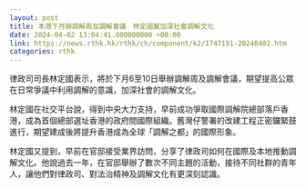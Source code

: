 ```yaml
---
layout: post
title: 本港下月辦調解周及調解會議　林定國冀加深社會調解文化
date: 2024-04-02 13:04:41.000000000 +08:00
link: https://news.rthk.hk/rthk/ch/component/k2/1747191-20240402.htm
categories: rthk
---
```


律政司司長林定國表示，將於下月6至10日舉辦調解周及調解會議，期望提高公眾在日常爭議中利用調解的意識，加深社會的調解文化。

林定國在社交平台說，得到中央大力支持，早前成功爭取國際調解院總部落戶香港，成為首個總部選址香港的政府間國際組織。舊灣仔警署的改建工程正密鑼緊鼓進行，期望建成後將提升香港成為全球「調解之都」的國際形象。

林定國又提到，早前在官邸接受業界訪問，分享了律政司如何在國際及本地推動調解文化。他說過去一年，在官邸舉辦了數次不同主題的活動，接待不同社群的青年人，讓他們對律政司、對法治精神及調解文化有更深刻認識。
